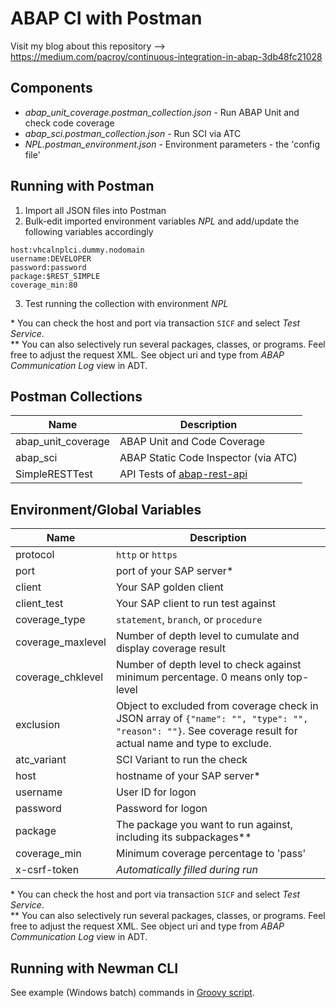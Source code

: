 # ABAP CI with Postman

Visit my blog about this repository --> https://medium.com/pacroy/continuous-integration-in-abap-3db48fc21028

## Components

- *abap_unit_coverage.postman_collection.json* - Run ABAP Unit and check code coverage
- *abap_sci.postman_collection.json* - Run SCI via ATC
- *NPL.postman_environment.json* - Environment parameters - the 'config file'

## Running with Postman

1) Import all JSON files into Postman  
2) Bulk-edit imported environment variables *NPL* and add/update the following variables accordingly  

```
host:vhcalnplci.dummy.nodomain
username:DEVELOPER
password:password
package:$REST_SIMPLE
coverage_min:80
```

3) Test running the collection with environment *NPL*  

\* You can check the host and port via transaction `SICF` and select *Test Service*.  
\** You can also selectively run several packages, classes, or programs. Feel free to adjust the request XML. See object uri and type from *ABAP Communication Log* view in ADT.  

## Postman Collections

| Name | Description |
| --- | --- |
| abap_unit_coverage | ABAP Unit and Code Coverage |
| abap_sci | ABAP Static Code Inspector (via ATC) |
| SimpleRESTTest | API Tests of [abap-rest-api](https://github.com/pacroy/abap-rest-api) |

## Environment/Global Variables

| Name | Description |
| --- | --- |
| protocol | `http` or `https` |
| port | port of your SAP server\* |
| client | Your SAP golden client |
| client_test | Your SAP client to run test against |
| coverage_type | `statement`, `branch`, or `procedure` |
| coverage_maxlevel | Number of depth level to cumulate and display coverage result |
| coverage_chklevel | Number of depth level to check against minimum percentage. 0 means only top-level |
| exclusion | Object to excluded from coverage check in JSON array of `{"name": "", "type": "", "reason": ""}`. See coverage result for actual name and type to exclude. |
| atc_variant | SCI Variant to run the check |
| host | hostname of your SAP server\* |
| username | User ID for logon |
| password | Password for logon |
| package | The package you want to run against, including its subpackages\** |
| coverage_min | Minimum coverage percentage to 'pass' |
| x-csrf-token | *Automatically filled during run* |

\* You can check the host and port via transaction `SICF` and select *Test Service*.  
\** You can also selectively run several packages, classes, or programs. Feel free to adjust the request XML. See object uri and type from *ABAP Communication Log* view in ADT.   

## Running with Newman CLI

See example (Windows batch) commands in [Groovy script](https://github.com/pacroy/abap-ci-postman/blob/master/sap.groovy).
